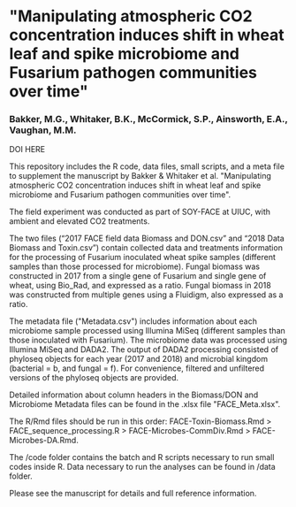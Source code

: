 # "Manipulating atmospheric CO2 concentration induces shift in wheat leaf and spike microbiome and Fusarium pathogen communities over time"
### Bakker, M.G., Whitaker, B.K., McCormick, S.P., Ainsworth, E.A., Vaughan, M.M.

DOI HERE

This repository includes the R code, data files, small scripts, and a meta file to supplement the manuscript by Bakker & Whitaker et al. "Manipulating atmospheric CO2 concentration induces shift in wheat leaf and spike microbiome and Fusarium pathogen communities over time".

The field experiment was conducted as part of SOY-FACE at UIUC, with ambient and elevated CO2 treatments. 

The two files (“2017 FACE field data Biomass and DON.csv” and “2018 Data Biomass and Toxin.csv”) contain collected data and treatments information for the processing of Fusarium inoculated wheat spike samples (different samples than those processed for microbiome). Fungal biomass was constructed in 2017 from a single gene of Fusarium and single gene of wheat, using Bio_Rad, and expressed as a ratio. Fungal biomass in 2018 was constructed from multiple genes using a Fluidigm, also expressed as a ratio.

The metadata file ("Metadata.csv") includes information about each microbiome sample processed using Illumina MiSeq (different samples than those inoculated with Fusarium). The microbiome data was processed using Illumina MiSeq and DADA2. The output of DADA2 processing consisted of phyloseq objects for each year (2017 and 2018) and microbial kingdom (bacterial = b, and fungal = f). For convenience, filtered and unfiltered versions of the phyloseq objects are provided.

Detailed information about column headers in the Biomass/DON and Microbiome Metadata files can be found in the .xlsx file "FACE_Meta.xlsx".

The R/Rmd files should be run in this order: FACE-Toxin-Biomass.Rmd > FACE_sequence_processing.R > FACE-Microbes-CommDiv.Rmd > FACE-Microbes-DA.Rmd. 

The /code folder contains the batch and R scripts necessary to run small codes inside R. Data necessary to run the analyses can be found in /data folder.

Please see the manuscript for details and full reference information.
